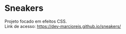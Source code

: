 # Sneakers
Projeto focado em efeitos CSS.<br>
Link de acesso: https://dev-marcioreis.github.io/sneakers/
